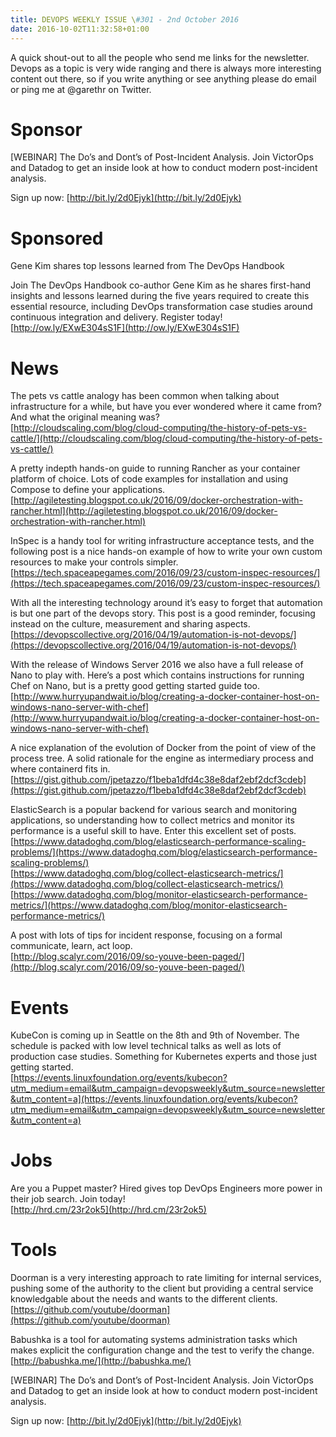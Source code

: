 ```yaml
---
title: DEVOPS WEEKLY ISSUE \#301 - 2nd October 2016 
date: 2016-10-02T11:32:58+01:00
---
```


A quick shout-out to all the people who send me links for the newsletter. Devops as a topic is very wide ranging and there is always more interesting content out there, so if you write anything or see anything please do email or ping me at @garethr on Twitter.


Sponsor
======

[WEBINAR] The Do’s and Dont’s of Post-Incident Analysis. Join VictorOps and Datadog to get an inside look at  how to conduct modern post-incident analysis.

Sign up now: [http://bit.ly/2d0Ejyk](http://bit.ly/2d0Ejyk)


Sponsored
========

Gene Kim shares top lessons learned from The DevOps Handbook

Join The DevOps Handbook co-author Gene Kim as he shares first-hand insights and lessons learned during the five years required to create this essential resource, including DevOps transformation case studies around continuous integration and delivery. Register today!
<br>[http://ow.ly/EXwE304sS1F](http://ow.ly/EXwE304sS1F)


News
====


The pets vs cattle analogy has been common when talking about infrastructure for a while, but have you ever wondered where it came from? And what the original meaning was?
<br>[http://cloudscaling.com/blog/cloud-computing/the-history-of-pets-vs-cattle/](http://cloudscaling.com/blog/cloud-computing/the-history-of-pets-vs-cattle/)


A pretty indepth hands-on guide to running Rancher as your container platform of choice. Lots of code examples for installation and using Compose to define your applications.
<br>[http://agiletesting.blogspot.co.uk/2016/09/docker-orchestration-with-rancher.html](http://agiletesting.blogspot.co.uk/2016/09/docker-orchestration-with-rancher.html)


InSpec is a handy tool for writing infrastructure acceptance tests, and the following post is a nice hands-on example of how to write your own custom resources to make your controls simpler.
<br>[https://tech.spaceapegames.com/2016/09/23/custom-inspec-resources/](https://tech.spaceapegames.com/2016/09/23/custom-inspec-resources/)


With all the interesting technology around it’s easy to forget that automation is but one part of the devops story. This post is a good reminder, focusing instead on the culture, measurement and sharing aspects.
<br>[https://devopscollective.org/2016/04/19/automation-is-not-devops/](https://devopscollective.org/2016/04/19/automation-is-not-devops/)


With the release of Windows Server 2016 we also have a full release of Nano to play with. Here’s a post which contains instructions for running Chef on Nano, but is a pretty good getting started guide too.
<br>[http://www.hurryupandwait.io/blog/creating-a-docker-container-host-on-windows-nano-server-with-chef](http://www.hurryupandwait.io/blog/creating-a-docker-container-host-on-windows-nano-server-with-chef)


A nice explanation of the evolution of Docker from the point of view of the process tree. A solid rationale for the engine as intermediary process and where containerd fits in.
<br>[https://gist.github.com/jpetazzo/f1beba1dfd4c38e8daf2ebf2dcf3cdeb](https://gist.github.com/jpetazzo/f1beba1dfd4c38e8daf2ebf2dcf3cdeb)


ElasticSearch is a popular backend for various search and monitoring applications, so understanding how to collect metrics and monitor its performance is a useful skill to have. Enter this excellent set of posts.
<br>[https://www.datadoghq.com/blog/elasticsearch-performance-scaling-problems/](https://www.datadoghq.com/blog/elasticsearch-performance-scaling-problems/)
<br>[https://www.datadoghq.com/blog/collect-elasticsearch-metrics/](https://www.datadoghq.com/blog/collect-elasticsearch-metrics/)
<br>[https://www.datadoghq.com/blog/monitor-elasticsearch-performance-metrics/](https://www.datadoghq.com/blog/monitor-elasticsearch-performance-metrics/)


A post with lots of tips for incident response, focusing on a formal communicate, learn, act loop.
<br>[http://blog.scalyr.com/2016/09/so-youve-been-paged/](http://blog.scalyr.com/2016/09/so-youve-been-paged/)


Events
======

KubeCon is coming up in Seattle on the 8th and 9th of November. The schedule is packed with low level technical talks as well as lots of production case studies. Something for Kubernetes experts and those just getting started.
<br>[https://events.linuxfoundation.org/events/kubecon?utm_medium=email&utm_campaign=devopsweekly&utm_source=newsletter&utm_content=a](https://events.linuxfoundation.org/events/kubecon?utm_medium=email&utm_campaign=devopsweekly&utm_source=newsletter&utm_content=a)


Jobs
====

Are you a Puppet master? Hired gives top DevOps Engineers more power in their job search. Join today!
<br>[http://hrd.cm/23r2ok5](http://hrd.cm/23r2ok5)


Tools
=====

Doorman is a very interesting approach to rate limiting for internal services, pushing some of the authority to the client but providing a central service knowledgable about the needs and wants to the different clients.
<br>[https://github.com/youtube/doorman](https://github.com/youtube/doorman)


Babushka is a tool for automating systems administration tasks which makes explicit the configuration change and the test to verify the change.
<br>[http://babushka.me/](http://babushka.me/)



[WEBINAR] The Do’s and Dont’s of Post-Incident Analysis. Join VictorOps and Datadog to get an inside look at  how to conduct modern post-incident analysis.

Sign up now: [http://bit.ly/2d0Ejyk](http://bit.ly/2d0Ejyk)



